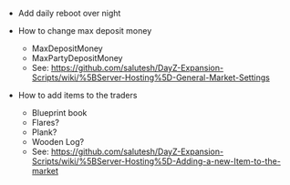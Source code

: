 * Add daily reboot over night

* How to change max deposit money
  * MaxDepositMoney
  * MaxPartyDepositMoney
  * See: https://github.com/salutesh/DayZ-Expansion-Scripts/wiki/%5BServer-Hosting%5D-General-Market-Settings

* How to add items to the traders
  * Blueprint book
  * Flares?
  * Plank?
  * Wooden Log?
  * See: https://github.com/salutesh/DayZ-Expansion-Scripts/wiki/%5BServer-Hosting%5D-Adding-a-new-Item-to-the-market


